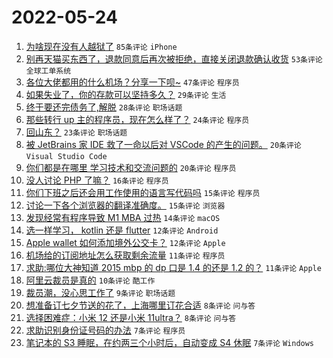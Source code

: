 # 2022-05-24

1. [为啥现在没有人越狱了](https://www.v2ex.com/t/854860) `85条评论` `iPhone`
1. [别再天猫买东西了，退款同意后再次被拒绝，直接关闭退款确认收货](https://www.v2ex.com/t/854856) `53条评论` `全球工单系统`
1. [各位大佬都用的什么机场？分享一下呗~](https://www.v2ex.com/t/854873) `47条评论` `程序员`
1. [如果失业了，你的存款可以坚持多久？](https://www.v2ex.com/t/854916) `29条评论` `生活`
1. [终于要还完债务了,解脱](https://www.v2ex.com/t/854885) `28条评论` `职场话题`
1. [那些转行 up 主的程序员，现在怎么样了？](https://www.v2ex.com/t/854907) `24条评论` `程序员`
1. [回山东？](https://www.v2ex.com/t/854858) `23条评论` `职场话题`
1. [被 JetBrains 家 IDE 救了一命以后对 VSCode 的产生的问题。](https://www.v2ex.com/t/854928) `20条评论` `Visual Studio Code`
1. [你们都是在哪里 学习技术和交流问题的](https://www.v2ex.com/t/854903) `20条评论` `程序员`
1. [没人讨论 PHP 了嘛？](https://www.v2ex.com/t/854863) `16条评论` `程序员`
1. [你们下班之后还会用工作使用的语言写代码吗](https://www.v2ex.com/t/854929) `15条评论` `程序员`
1. [讨论一下各个浏览器的翻译准确度。](https://www.v2ex.com/t/854875) `15条评论` `浏览器`
1. [发现经常有程序导致 M1 MBA 过热](https://www.v2ex.com/t/854913) `14条评论` `macOS`
1. [选一样学习， kotlin 还是 flutter](https://www.v2ex.com/t/854910) `12条评论` `Android`
1. [Apple wallet 如何添加境外公交卡？](https://www.v2ex.com/t/854896) `12条评论` `Apple`
1. [机场给的订阅地址怎么获取剩余流量](https://www.v2ex.com/t/854862) `11条评论` `程序员`
1. [求助:哪位大神知道 2015 mbp 的 dp 口是 1.4 的还是 1.2 的？](https://www.v2ex.com/t/854859) `11条评论` `Apple`
1. [阿里云裁员是真的](https://www.v2ex.com/t/854867) `10条评论` `酷工作`
1. [裁员潮，没心思工作了](https://www.v2ex.com/t/854905) `9条评论` `职场话题`
1. [想准备订七夕节送的花了，上海哪里订花合适](https://www.v2ex.com/t/854893) `8条评论` `问与答`
1. [选择困难症：小米 12 还是小米 11ultra？](https://www.v2ex.com/t/854881) `8条评论` `问与答`
1. [求助识别身份证号码的办法](https://www.v2ex.com/t/854918) `7条评论` `程序员`
1. [笔记本的 S3 睡眠，在约两三个小时后，自动变成 S4 休眠](https://www.v2ex.com/t/854865) `7条评论` `Windows`
